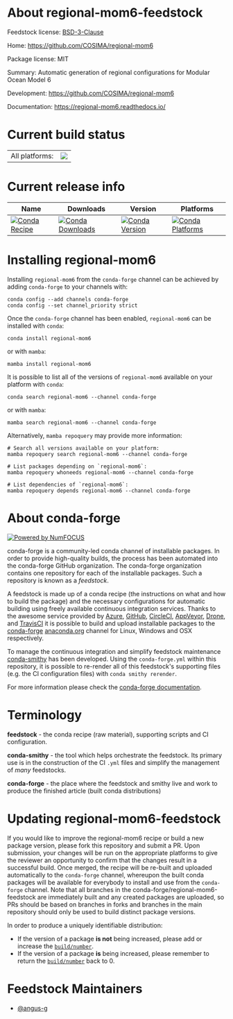 About regional-mom6-feedstock
=============================

Feedstock license: [BSD-3-Clause](https://github.com/conda-forge/regional-mom6-feedstock/blob/main/LICENSE.txt)

Home: https://github.com/COSIMA/regional-mom6

Package license: MIT

Summary: Automatic generation of regional configurations for Modular Ocean Model 6

Development: https://github.com/COSIMA/regional-mom6

Documentation: https://regional-mom6.readthedocs.io/

Current build status
====================


<table><tr><td>All platforms:</td>
    <td>
      <a href="https://dev.azure.com/conda-forge/feedstock-builds/_build/latest?definitionId=22126&branchName=main">
        <img src="https://dev.azure.com/conda-forge/feedstock-builds/_apis/build/status/regional-mom6-feedstock?branchName=main">
      </a>
    </td>
  </tr>
</table>

Current release info
====================

| Name | Downloads | Version | Platforms |
| --- | --- | --- | --- |
| [![Conda Recipe](https://img.shields.io/badge/recipe-regional--mom6-green.svg)](https://anaconda.org/conda-forge/regional-mom6) | [![Conda Downloads](https://img.shields.io/conda/dn/conda-forge/regional-mom6.svg)](https://anaconda.org/conda-forge/regional-mom6) | [![Conda Version](https://img.shields.io/conda/vn/conda-forge/regional-mom6.svg)](https://anaconda.org/conda-forge/regional-mom6) | [![Conda Platforms](https://img.shields.io/conda/pn/conda-forge/regional-mom6.svg)](https://anaconda.org/conda-forge/regional-mom6) |

Installing regional-mom6
========================

Installing `regional-mom6` from the `conda-forge` channel can be achieved by adding `conda-forge` to your channels with:

```
conda config --add channels conda-forge
conda config --set channel_priority strict
```

Once the `conda-forge` channel has been enabled, `regional-mom6` can be installed with `conda`:

```
conda install regional-mom6
```

or with `mamba`:

```
mamba install regional-mom6
```

It is possible to list all of the versions of `regional-mom6` available on your platform with `conda`:

```
conda search regional-mom6 --channel conda-forge
```

or with `mamba`:

```
mamba search regional-mom6 --channel conda-forge
```

Alternatively, `mamba repoquery` may provide more information:

```
# Search all versions available on your platform:
mamba repoquery search regional-mom6 --channel conda-forge

# List packages depending on `regional-mom6`:
mamba repoquery whoneeds regional-mom6 --channel conda-forge

# List dependencies of `regional-mom6`:
mamba repoquery depends regional-mom6 --channel conda-forge
```


About conda-forge
=================

[![Powered by
NumFOCUS](https://img.shields.io/badge/powered%20by-NumFOCUS-orange.svg?style=flat&colorA=E1523D&colorB=007D8A)](https://numfocus.org)

conda-forge is a community-led conda channel of installable packages.
In order to provide high-quality builds, the process has been automated into the
conda-forge GitHub organization. The conda-forge organization contains one repository
for each of the installable packages. Such a repository is known as a *feedstock*.

A feedstock is made up of a conda recipe (the instructions on what and how to build
the package) and the necessary configurations for automatic building using freely
available continuous integration services. Thanks to the awesome service provided by
[Azure](https://azure.microsoft.com/en-us/services/devops/), [GitHub](https://github.com/),
[CircleCI](https://circleci.com/), [AppVeyor](https://www.appveyor.com/),
[Drone](https://cloud.drone.io/welcome), and [TravisCI](https://travis-ci.com/)
it is possible to build and upload installable packages to the
[conda-forge](https://anaconda.org/conda-forge) [anaconda.org](https://anaconda.org/)
channel for Linux, Windows and OSX respectively.

To manage the continuous integration and simplify feedstock maintenance
[conda-smithy](https://github.com/conda-forge/conda-smithy) has been developed.
Using the ``conda-forge.yml`` within this repository, it is possible to re-render all of
this feedstock's supporting files (e.g. the CI configuration files) with ``conda smithy rerender``.

For more information please check the [conda-forge documentation](https://conda-forge.org/docs/).

Terminology
===========

**feedstock** - the conda recipe (raw material), supporting scripts and CI configuration.

**conda-smithy** - the tool which helps orchestrate the feedstock.
                   Its primary use is in the construction of the CI ``.yml`` files
                   and simplify the management of *many* feedstocks.

**conda-forge** - the place where the feedstock and smithy live and work to
                  produce the finished article (built conda distributions)


Updating regional-mom6-feedstock
================================

If you would like to improve the regional-mom6 recipe or build a new
package version, please fork this repository and submit a PR. Upon submission,
your changes will be run on the appropriate platforms to give the reviewer an
opportunity to confirm that the changes result in a successful build. Once
merged, the recipe will be re-built and uploaded automatically to the
`conda-forge` channel, whereupon the built conda packages will be available for
everybody to install and use from the `conda-forge` channel.
Note that all branches in the conda-forge/regional-mom6-feedstock are
immediately built and any created packages are uploaded, so PRs should be based
on branches in forks and branches in the main repository should only be used to
build distinct package versions.

In order to produce a uniquely identifiable distribution:
 * If the version of a package **is not** being increased, please add or increase
   the [``build/number``](https://docs.conda.io/projects/conda-build/en/latest/resources/define-metadata.html#build-number-and-string).
 * If the version of a package **is** being increased, please remember to return
   the [``build/number``](https://docs.conda.io/projects/conda-build/en/latest/resources/define-metadata.html#build-number-and-string)
   back to 0.

Feedstock Maintainers
=====================

* [@angus-g](https://github.com/angus-g/)

